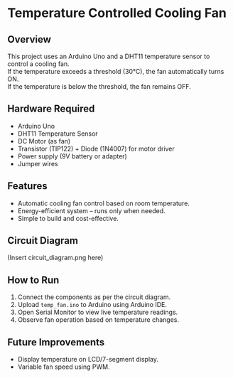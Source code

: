 # Temperature Controlled Cooling Fan

## Overview
This project uses an Arduino Uno and a DHT11 temperature sensor to control a cooling fan.  
If the temperature exceeds a threshold (30°C), the fan automatically turns ON.  
If the temperature is below the threshold, the fan remains OFF.  

## Hardware Required
- Arduino Uno
- DHT11 Temperature Sensor
- DC Motor (as fan)
- Transistor (TIP122) + Diode (1N4007) for motor driver
- Power supply (9V battery or adapter)
- Jumper wires

## Features
- Automatic cooling fan control based on room temperature.  
- Energy-efficient system – runs only when needed.  
- Simple to build and cost-effective.  

## Circuit Diagram
(Insert circuit_diagram.png here)

## How to Run
1. Connect the components as per the circuit diagram.  
2. Upload `temp_fan.ino` to Arduino using Arduino IDE.  
3. Open Serial Monitor to view live temperature readings.  
4. Observe fan operation based on temperature changes.  

## Future Improvements
- Display temperature on LCD/7-segment display.  
- Variable fan speed using PWM.
